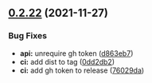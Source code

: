 ## [0.2.22](https://github.com/c-commerce/lcov-reporter-action/compare/v0.2.21...v0.2.22) (2021-11-27)


### Bug Fixes

* **api:** unrequire gh token ([d863eb7](https://github.com/c-commerce/lcov-reporter-action/commit/d863eb7faf16c9cac75fda021cb1992f3c1883c4))
* **ci:** add dist to tag ([0dd2db2](https://github.com/c-commerce/lcov-reporter-action/commit/0dd2db260c3aaee95a52e62f3b83b4141ef4c480))
* **ci:** add gh token to release ([76029da](https://github.com/c-commerce/lcov-reporter-action/commit/76029dac79848e35db647250e86ce8ac66b42e84))

